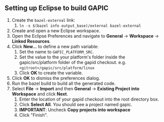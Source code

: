 ## Setting up Eclipse to build GAPIC

1. Create the `bazel-external` link:
   1. `ln -s $(bazel info output_base)/external bazel-external`
2. Create and open a new Eclipse workspace.
3. Open the Eclipse Preferences and navigate to **General** -> **Workspace** -> **Linked Resources**.
4. Click **New...** to define a new path variable:
   1. Set the name to `GAPIC_PLATFORM_SRC`.
   2. Set the value to the your platform's folder inside the gapic/src/platform folder of the gapid checkout.
     e.g. `<gitroot>/gapic/src/platform/linux`
   3. Click **OK** to create the variable.
5. Click **OK** to dismiss the preferences dialog.
6. Run the bazel build to build all the generated code.
7. Select **File** -> **Import** and then **General** -> **Existing Project into Workspace** and click **Next**.
   1. Enter the location of your gapid checkout into the root directory box.
   2. Click **Select All**. You should see a project named gapic.
   3. **IMPORTANT**: Uncheck **Copy projects into workspace**
   4. Click "Finish".
